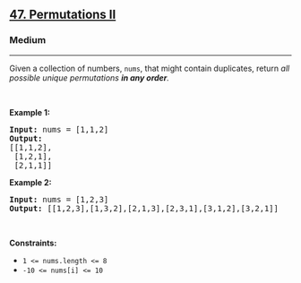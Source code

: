 <h2><a href="https://leetcode.com/problems/permutations-ii/">47. Permutations II</a></h2><h3>Medium</h3><hr><div style="user-select: auto;"><p style="user-select: auto;">Given a collection of numbers, <code style="user-select: auto;">nums</code>,&nbsp;that might contain duplicates, return <em style="user-select: auto;">all possible unique permutations <strong style="user-select: auto;">in any order</strong>.</em></p>

<p style="user-select: auto;">&nbsp;</p>
<p style="user-select: auto;"><strong class="example" style="user-select: auto;">Example 1:</strong></p>

<pre style="position: relative; user-select: auto;"><strong style="user-select: auto;">Input:</strong> nums = [1,1,2]
<strong style="user-select: auto;">Output:</strong>
[[1,1,2],
 [1,2,1],
 [2,1,1]]
<div class="open_grepper_editor" title="Edit &amp; Save To Grepper" style="user-select: auto;"></div></pre>

<p style="user-select: auto;"><strong class="example" style="user-select: auto;">Example 2:</strong></p>

<pre style="position: relative; user-select: auto;"><strong style="user-select: auto;">Input:</strong> nums = [1,2,3]
<strong style="user-select: auto;">Output:</strong> [[1,2,3],[1,3,2],[2,1,3],[2,3,1],[3,1,2],[3,2,1]]
<div class="open_grepper_editor" title="Edit &amp; Save To Grepper" style="user-select: auto;"></div></pre>

<p style="user-select: auto;">&nbsp;</p>
<p style="user-select: auto;"><strong style="user-select: auto;">Constraints:</strong></p>

<ul style="user-select: auto;">
	<li style="user-select: auto;"><code style="user-select: auto;">1 &lt;= nums.length &lt;= 8</code></li>
	<li style="user-select: auto;"><code style="user-select: auto;">-10 &lt;= nums[i] &lt;= 10</code></li>
</ul>
</div>